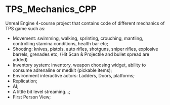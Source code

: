 # TPS_Mechanics_CPP

Unreal Engine 4-course project that contains code of different mechanics of TPS game such as: 
- Movement: swimming, walking, sprinting, crouching, mantling, controlling stamina conditions, health bar etc;
- Shooting: knives, pistols, auto rifles, shotguns, sniper rifles, explosive barrels, grenades etc; 
  (Hit Scan & Projectile and bullet spread are added)
- Inventory system: inventory, weapon choosing widget, ability to consume adrenaline or medkit (pickable items); 
- Environment interactive actors: Ladders, Doors, platforms; 
- Replication; 
- AI; 
- A little bit level streaming...; 
- First Person View; 
